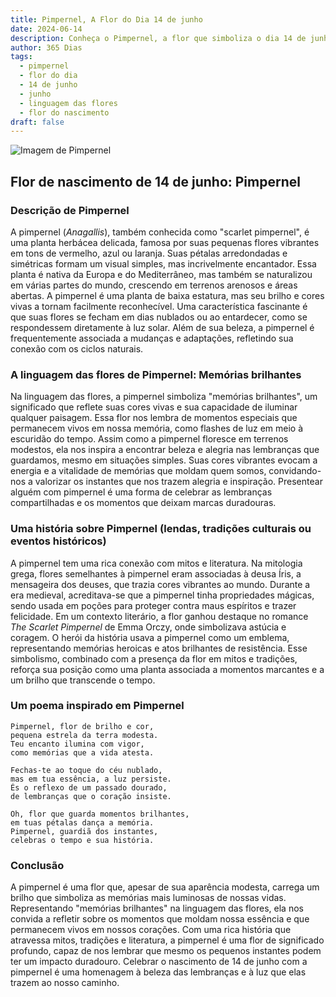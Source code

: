 ```yaml
---
title: Pimpernel, A Flor do Dia 14 de junho
date: 2024-06-14
description: Conheça o Pimpernel, a flor que simboliza o dia 14 de junho e seu significado 'Memórias brilhantes'. Explore a beleza e o simbolismo desta flor encantadora.
author: 365 Dias
tags:
  - pimpernel
  - flor do dia
  - 14 de junho
  - junho
  - linguagem das flores
  - flor do nascimento
draft: false
---
```


![Imagem de Pimpernel](https://cdn.pixabay.com/photo/2016/03/14/07/44/scarlet-pimpernel-1255079_960_720.jpg#center)


## Flor de nascimento de 14 de junho: Pimpernel

### Descrição de Pimpernel

A pimpernel (_Anagallis_), também conhecida como "scarlet pimpernel", é uma planta herbácea delicada, famosa por suas pequenas flores vibrantes em tons de vermelho, azul ou laranja. Suas pétalas arredondadas e simétricas formam um visual simples, mas incrivelmente encantador. Essa planta é nativa da Europa e do Mediterrâneo, mas também se naturalizou em várias partes do mundo, crescendo em terrenos arenosos e áreas abertas. A pimpernel é uma planta de baixa estatura, mas seu brilho e cores vivas a tornam facilmente reconhecível. Uma característica fascinante é que suas flores se fecham em dias nublados ou ao entardecer, como se respondessem diretamente à luz solar. Além de sua beleza, a pimpernel é frequentemente associada a mudanças e adaptações, refletindo sua conexão com os ciclos naturais.

### A linguagem das flores de Pimpernel: Memórias brilhantes

Na linguagem das flores, a pimpernel simboliza "memórias brilhantes", um significado que reflete suas cores vivas e sua capacidade de iluminar qualquer paisagem. Essa flor nos lembra de momentos especiais que permanecem vivos em nossa memória, como flashes de luz em meio à escuridão do tempo. Assim como a pimpernel floresce em terrenos modestos, ela nos inspira a encontrar beleza e alegria nas lembranças que guardamos, mesmo em situações simples. Suas cores vibrantes evocam a energia e a vitalidade de memórias que moldam quem somos, convidando-nos a valorizar os instantes que nos trazem alegria e inspiração. Presentear alguém com pimpernel é uma forma de celebrar as lembranças compartilhadas e os momentos que deixam marcas duradouras.

### Uma história sobre Pimpernel (lendas, tradições culturais ou eventos históricos)

A pimpernel tem uma rica conexão com mitos e literatura. Na mitologia grega, flores semelhantes à pimpernel eram associadas à deusa Íris, a mensageira dos deuses, que trazia cores vibrantes ao mundo. Durante a era medieval, acreditava-se que a pimpernel tinha propriedades mágicas, sendo usada em poções para proteger contra maus espíritos e trazer felicidade. Em um contexto literário, a flor ganhou destaque no romance _The Scarlet Pimpernel_ de Emma Orczy, onde simbolizava astúcia e coragem. O herói da história usava a pimpernel como um emblema, representando memórias heroicas e atos brilhantes de resistência. Esse simbolismo, combinado com a presença da flor em mitos e tradições, reforça sua posição como uma planta associada a momentos marcantes e a um brilho que transcende o tempo.

### Um poema inspirado em Pimpernel

```
Pimpernel, flor de brilho e cor,  
pequena estrela da terra modesta.  
Teu encanto ilumina com vigor,  
como memórias que a vida atesta.  

Fechas-te ao toque do céu nublado,  
mas em tua essência, a luz persiste.  
És o reflexo de um passado dourado,  
de lembranças que o coração insiste.  

Oh, flor que guarda momentos brilhantes,  
em tuas pétalas dança a memória.  
Pimpernel, guardiã dos instantes,  
celebras o tempo e sua história.  
```

### Conclusão

A pimpernel é uma flor que, apesar de sua aparência modesta, carrega um brilho que simboliza as memórias mais luminosas de nossas vidas. Representando "memórias brilhantes" na linguagem das flores, ela nos convida a refletir sobre os momentos que moldam nossa essência e que permanecem vivos em nossos corações. Com uma rica história que atravessa mitos, tradições e literatura, a pimpernel é uma flor de significado profundo, capaz de nos lembrar que mesmo os pequenos instantes podem ter um impacto duradouro. Celebrar o nascimento de 14 de junho com a pimpernel é uma homenagem à beleza das lembranças e à luz que elas trazem ao nosso caminho.